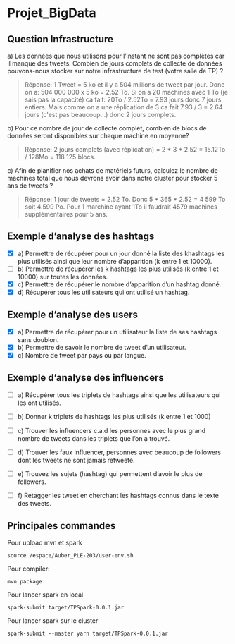 # Projet_BigData


## Question Infrastructure
a) Les données que nous utilisons pour l’instant ne sont pas complètes car il manque des tweets. Combien de jours complets de collecte de données pouvons-nous stocker sur notre  infrastructure de test (votre salle de TP) ?
> Réponse: 1 Tweet = 5 ko et il y a 504 millions de tweet par jour. Donc on a: 504 000 000 x 5 ko = 2.52 To. 
> Si on a 20 machines avec 1 To (je sais pas la capacité) ca fait: 20To / 2.52To = 7.93 jours donc 7 jours entiers. Mais comme on a une réplication de 3 ca fait 7.93 / 3 = 2.64 jours (c'est pas beaucoup...) donc 2 jours complets.


b) Pour ce nombre de jour de collecte complet, combien de blocs de données seront disponibles sur chaque machine en moyenne?
> Réponse: 2 jours complets (avec réplication) = 2 * 3 * 2.52 = 15.12To / 128Mo = 118 125 blocs.

c) Afin de planifier nos achats de matériels futurs, calculez le nombre de machines total que nous devrons avoir dans notre cluster pour stocker 5 ans de tweets ?
> Réponse: 1 jour de tweets = 2.52 To. Donc 5 * 365 * 2.52 = 4 599 To soit 4.599 Po. Pour 1 marchine ayant 1To il faudrait 4579 machines supplémentaires pour 5 ans. 


## Exemple d’analyse des hashtags

- [x] a) Permettre de récupérer pour un jour donné la liste des khashtags les plus utilisés ainsi que leur nombre d’apparition (k entre 1 et 10000).
- [ ] b) Permettre de récupérer les k hashtags les plus utilisés (k entre 1 et 10000) sur toutes les données.
- [x] c) Permettre de récupérer le nombre d’apparition d’un hashtag donné.
- [x] d) Récupérer tous les utilisateurs qui ont utilisé un hashtag.

## Exemple d’analyse des users

- [x] a) Permettre de récupérer pour un utilisateur la liste de ses hashtags sans doublon.
- [x] b) Permettre de savoir le nombre de tweet d’un utilisateur.
- [x] c) Nombre de tweet par pays ou par langue.

## Exemple d’analyse des influencers

- [ ] a) Récupérer tous les triplets de hashtags ainsi que les utilisateurs qui les ont utilisés.  
- [ ] b) Donner k triplets de hashtags les plus utilisés (k entre 1 et 1000)
- [ ] c) Trouver les influencers c.a.d les personnes avec le plus grand nombre de tweets dans les triplets que l’on a trouvé. 
- [ ] d) Trouver les faux influencer, personnes avec beaucoup de followers dont les tweets ne sont jamais retweeté.
- [ ] e) Trouvez les sujets (hashtag) qui permettent d’avoir le plus de followers. 
- [ ] f) Retagger les tweet en cherchant les hashtags connus dans le texte des tweets. 




## Principales commandes
Pour upload mvn et spark
```
source /espace/Auber_PLE-203/user-env.sh 
```

Pour compiler:
```
mvn package
```

Pour lancer spark en local
```
spark-submit target/TPSpark-0.0.1.jar
```

Pour lancer spark sur le cluster
```
spark-submit --master yarn target/TPSpark-0.0.1.jar
```
